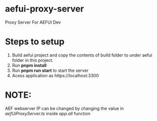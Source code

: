 # aefui-proxy-server
Proxy Server For AEFUI Dev

# Steps to setup

1. Build aefui project and copy the contents of build folder to under aefui folder in this project.
2. Run <b>pnpm install</b>
3. Run <b>pnpm run start</b> to start the server
4. Acess application as https://localhost:3300

# NOTE:
AEF webserver IP can be changed by changing the value in <i>aefUiProxyServer.ts</i> inside <i>app.all</i> function
